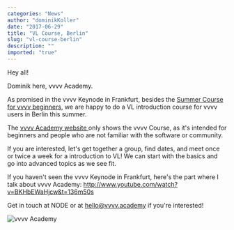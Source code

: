 ```yaml
---
categories: "News"
author: "dominikKoller"
date: "2017-06-29"
title: "VL Course, Berlin"
slug: "vl-course-berlin"
description: ""
imported: "true"
---
```



Hey all! 

Dominik here, vvvv Academy.

As promised in the vvvv Keynode in Frankfurt, besides the [Summer Course for vvvv beginners](http://vvvv.academy), we are happy to do a VL introduction course for vvvv users in Berlin this summer. 

The [vvvv Academy website ](http://vvvv.academy)only shows the vvvv Course, as it's intended for beginners and people who are not familiar with the software or community.

If you are interested, let's get together a group, find dates, and meet once or twice a week for a introduction to VL! We can start with the basics and go into advanced topics as we see fit.

If you haven't seen the vvvv Keynode in Frankfurt, here's the part where I talk about vvvv Academy:
<http://www.youtube.com/watch?v=BKHbEWaHjcw&t=136m50s>


Get in touch at NODE or at hello@vvvv.academy if you're interested!


![vvvv Academy](vvvvaca.jpg) 

